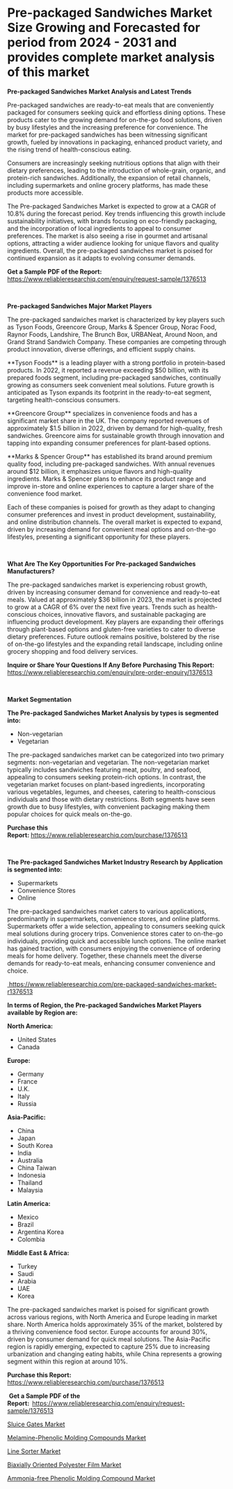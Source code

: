<p><h1>Pre-packaged Sandwiches Market Size Growing and Forecasted for period from 2024 - 2031 and provides complete market analysis of this market</h1></p><p><strong>Pre-packaged Sandwiches Market Analysis and Latest Trends</strong></p>
<p><p>Pre-packaged sandwiches are ready-to-eat meals that are conveniently packaged for consumers seeking quick and effortless dining options. These products cater to the growing demand for on-the-go food solutions, driven by busy lifestyles and the increasing preference for convenience. The market for pre-packaged sandwiches has been witnessing significant growth, fueled by innovations in packaging, enhanced product variety, and the rising trend of health-conscious eating. </p><p>Consumers are increasingly seeking nutritious options that align with their dietary preferences, leading to the introduction of whole-grain, organic, and protein-rich sandwiches. Additionally, the expansion of retail channels, including supermarkets and online grocery platforms, has made these products more accessible. </p><p>The Pre-packaged Sandwiches Market is expected to grow at a CAGR of 10.8% during the forecast period. Key trends influencing this growth include sustainability initiatives, with brands focusing on eco-friendly packaging, and the incorporation of local ingredients to appeal to consumer preferences. The market is also seeing a rise in gourmet and artisanal options, attracting a wider audience looking for unique flavors and quality ingredients. Overall, the pre-packaged sandwiches market is poised for continued expansion as it adapts to evolving consumer demands.</p></p>
<p><strong>Get a Sample PDF of the Report:&nbsp;</strong> <a href="https://www.reliableresearchiq.com/enquiry/request-sample/1376513?utm_campaign=1283&utm_medium=2&utm_source=Github&utm_content=ia&utm_term=23102024&utm_id=pre-packaged-sandwiches">https://www.reliableresearchiq.com/enquiry/request-sample/1376513</a></p>
<p>&nbsp;</p>
<p><strong>Pre-packaged Sandwiches Major Market Players</strong></p>
<p><p>The pre-packaged sandwiches market is characterized by key players such as Tyson Foods, Greencore Group, Marks & Spencer Group, Norac Food, Raynor Foods, Landshire, The Brunch Box, URBANeat, Around Noon, and Grand Strand Sandwich Company. These companies are competing through product innovation, diverse offerings, and efficient supply chains.</p><p>**Tyson Foods** is a leading player with a strong portfolio in protein-based products. In 2022, it reported a revenue exceeding $50 billion, with its prepared foods segment, including pre-packaged sandwiches, continually growing as consumers seek convenient meal solutions. Future growth is anticipated as Tyson expands its footprint in the ready-to-eat segment, targeting health-conscious consumers.</p><p>**Greencore Group** specializes in convenience foods and has a significant market share in the UK. The company reported revenues of approximately $1.5 billion in 2022, driven by demand for high-quality, fresh sandwiches. Greencore aims for sustainable growth through innovation and tapping into expanding consumer preferences for plant-based options.</p><p>**Marks & Spencer Group** has established its brand around premium quality food, including pre-packaged sandwiches. With annual revenues around $12 billion, it emphasizes unique flavors and high-quality ingredients. Marks & Spencer plans to enhance its product range and improve in-store and online experiences to capture a larger share of the convenience food market.</p><p>Each of these companies is poised for growth as they adapt to changing consumer preferences and invest in product development, sustainability, and online distribution channels. The overall market is expected to expand, driven by increasing demand for convenient meal options and on-the-go lifestyles, presenting a significant opportunity for these players.</p></p>
<p>&nbsp;</p>
<p><strong>What Are The Key Opportunities For Pre-packaged Sandwiches Manufacturers?</strong></p>
<p><p>The pre-packaged sandwiches market is experiencing robust growth, driven by increasing consumer demand for convenience and ready-to-eat meals. Valued at approximately $36 billion in 2023, the market is projected to grow at a CAGR of 6% over the next five years. Trends such as health-conscious choices, innovative flavors, and sustainable packaging are influencing product development. Key players are expanding their offerings through plant-based options and gluten-free varieties to cater to diverse dietary preferences. Future outlook remains positive, bolstered by the rise of on-the-go lifestyles and the expanding retail landscape, including online grocery shopping and food delivery services.</p></p>
<p><strong>Inquire or Share Your Questions If Any Before Purchasing This Report:</strong> <a href="https://www.reliableresearchiq.com/enquiry/pre-order-enquiry/1376513?utm_campaign=1283&utm_medium=2&utm_source=Github&utm_content=ia&utm_term=23102024&utm_id=pre-packaged-sandwiches">https://www.reliableresearchiq.com/enquiry/pre-order-enquiry/1376513</a></p>
<p>&nbsp;</p>
<p><strong>Market Segmentation</strong></p>
<p><strong>The Pre-packaged Sandwiches Market Analysis by types is segmented into:</strong></p>
<p><ul><li>Non-vegetarian</li><li>Vegetarian</li></ul></p>
<p><p>The pre-packaged sandwiches market can be categorized into two primary segments: non-vegetarian and vegetarian. The non-vegetarian market typically includes sandwiches featuring meat, poultry, and seafood, appealing to consumers seeking protein-rich options. In contrast, the vegetarian market focuses on plant-based ingredients, incorporating various vegetables, legumes, and cheeses, catering to health-conscious individuals and those with dietary restrictions. Both segments have seen growth due to busy lifestyles, with convenient packaging making them popular choices for quick meals on-the-go.</p></p>
<p><strong>Purchase this Report:&nbsp;</strong><a href="https://www.reliableresearchiq.com/purchase/1376513?utm_campaign=1283&utm_medium=2&utm_source=Github&utm_content=ia&utm_term=23102024&utm_id=pre-packaged-sandwiches">https://www.reliableresearchiq.com/purchase/1376513</a></p>
<p>&nbsp;</p>
<p><strong>The Pre-packaged Sandwiches Market Industry Research by Application is segmented into:</strong></p>
<p><ul><li>Supermarkets</li><li>Convenience Stores</li><li>Online</li></ul></p>
<p><p>The pre-packaged sandwiches market caters to various applications, predominantly in supermarkets, convenience stores, and online platforms. Supermarkets offer a wide selection, appealing to consumers seeking quick meal solutions during grocery trips. Convenience stores cater to on-the-go individuals, providing quick and accessible lunch options. The online market has gained traction, with consumers enjoying the convenience of ordering meals for home delivery. Together, these channels meet the diverse demands for ready-to-eat meals, enhancing consumer convenience and choice.</p></p>
<p><a href="https://www.reliableresearchiq.com/pre-packaged-sandwiches-market-r1376513?utm_campaign=1283&utm_medium=2&utm_source=Github&utm_content=ia&utm_term=23102024&utm_id=pre-packaged-sandwiches">&nbsp;https://www.reliableresearchiq.com/pre-packaged-sandwiches-market-r1376513</a></p>
<p><strong>In terms of Region, the Pre-packaged Sandwiches Market Players available by Region are:</strong></p>
<p>
    <p> <strong> North America: </strong>
        <ul>
            <li>United States</li>
            <li>Canada</li>
        </ul>
        </p> 
    <p> <strong> Europe: </strong>
        <ul>
            <li>Germany</li>
            <li>France</li>
            <li>U.K.</li>
            <li>Italy</li>
            <li>Russia</li>
        </ul>
        </p> 
    <p> <strong> Asia-Pacific: </strong>
        <ul>
            <li>China</li>
            <li>Japan</li>
            <li>South Korea</li>
            <li>India</li>
            <li>Australia</li>
            <li>China Taiwan</li>
            <li>Indonesia</li>
            <li>Thailand</li>
            <li>Malaysia</li>
        </ul>
        </p> 
    <p> <strong> Latin America: </strong>
        <ul>
            <li>Mexico</li>
            <li>Brazil</li>
            <li>Argentina Korea</li>
            <li>Colombia</li>
        </ul>
        </p> 
    <p> <strong> Middle East & Africa: </strong>
        <ul>
            <li>Turkey</li>
            <li>Saudi</li>
            <li>Arabia</li>
            <li>UAE</li>
            <li>Korea</li>
        </ul>
    </p>
    </p>
<p><p>The pre-packaged sandwiches market is poised for significant growth across various regions, with North America and Europe leading in market share. North America holds approximately 35% of the market, bolstered by a thriving convenience food sector. Europe accounts for around 30%, driven by consumer demand for quick meal solutions. The Asia-Pacific region is rapidly emerging, expected to capture 25% due to increasing urbanization and changing eating habits, while China represents a growing segment within this region at around 10%.</p></p>
<p><strong>Purchase this Report: </strong><a href="https://www.reliableresearchiq.com/purchase/1376513?utm_campaign=1283&utm_medium=2&utm_source=Github&utm_content=ia&utm_term=23102024&utm_id=pre-packaged-sandwiches">https://www.reliableresearchiq.com/purchase/1376513</a></p>
<p>&nbsp;<strong>Get a Sample PDF of the Report:&nbsp;&nbsp;</strong><a href="https://www.reliableresearchiq.com/enquiry/request-sample/1376513?utm_campaign=1283&utm_medium=2&utm_source=Github&utm_content=ia&utm_term=23102024&utm_id=pre-packaged-sandwiches">https://www.reliableresearchiq.com/enquiry/request-sample/1376513</a></p>
<p><strong></strong></p>
<p><p><a href="https://issuu.com/reportprime-2/docs/sluice-gates-market-size-2030.pptx_ed5988142d85c5?utm_campaign=1283&utm_medium=2&utm_source=Github&utm_content=ia&utm_term=23102024&utm_id=pre-packaged-sandwiches">Sluice Gates Market</a></p><p><a href="https://github.com/johnieimmarta/Market-Research-Report-List-1/blob/main/melamine-phenolic-molding-compounds-market.md?utm_campaign=1283&utm_medium=2&utm_source=Github&utm_content=ia&utm_term=23102024&utm_id=pre-packaged-sandwiches">Melamine-Phenolic Molding Compounds Market</a></p><p><a href="https://www.linkedin.com/pulse/global-line-sorter-market-landscape-future-trends-strategic-huhve?utm_campaign=1283&utm_medium=2&utm_source=Github&utm_content=ia&utm_term=23102024&utm_id=pre-packaged-sandwiches">Line Sorter Market</a></p><p><a href="https://www.linkedin.com/pulse/biaxially-oriented-polyester-film-market-investigation-industry-wsh9e?utm_campaign=1283&utm_medium=2&utm_source=Github&utm_content=ia&utm_term=23102024&utm_id=pre-packaged-sandwiches">Biaxially Oriented Polyester Film Market</a></p><p><a href="https://github.com/connornew3y/Market-Research-Report-List-1/blob/main/ammonia-free-phenolic-molding-compound-market.md?utm_campaign=1283&utm_medium=2&utm_source=Github&utm_content=ia&utm_term=23102024&utm_id=pre-packaged-sandwiches">Ammonia-free Phenolic Molding Compound Market</a></p></p>